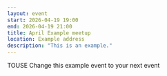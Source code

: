 ```yaml
---
layout: event
start: 2026-04-19 19:00
end: 2026-04-19 21:00
title: April Example meetup
location: Example address
description: "This is an example."
---
```


TOUSE Change this example event to your next event
